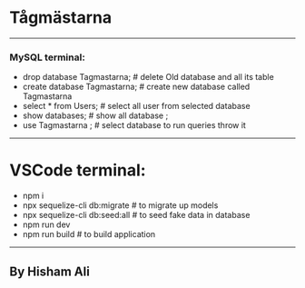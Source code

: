 # Tågmästarna
----------------------------------------------------

### MySQL terminal:

+ drop database Tagmastarna; # delete Old database and all its table  
+ create database Tagmastarna; # create new database called Tagmastarna
+ select * from Users; # select all user from selected database 
+ show databases; # show all database ;
+ use  Tagmastarna ; # select database  to run queries throw it

----------------------------------------------------

# VSCode terminal:
+  npm i
+  npx sequelize-cli db:migrate # to migrate up models 
+  npx sequelize-cli db:seed:all # to seed fake data in database 
+  npm run dev  
+  npm run build # to build application
----------------------------------------------------


## By Hisham Ali 